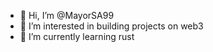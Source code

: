 - 👋 Hi, I’m @MayorSA99
- 👀 I’m interested in building projects on web3
- 🌱 I’m currently learning rust

<!---
MayorSA99/MayorSA99 is a ✨ special ✨ repository because its `README.md` (this file) appears on your GitHub profile.
You can click the Preview link to take a look at your changes.
--->
